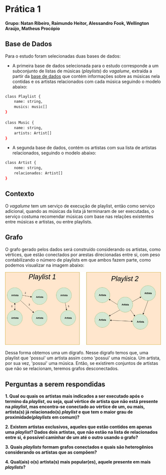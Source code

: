 # Prática 1 

#### Grupo: Natan Ribeiro, Raimundo Heitor, Alessandro Fook, Wellington Araújo, Matheus Procópio


## Base de Dados

Para o estudo foram selecionadas duas bases de dados:

- A primeira base de dados selecionada para o estudo corresponde a um subconjunto de listas de músicas (*playlists*) do *vagalume*, extraída a partir da [base de dados](https://media.githubusercontent.com/media/felipevieira/computacao-e-musica-lsd/master/sbcm-2017/Datasets/MPSD%20v1.0.csv)  que contém informações sobre as músicas nela contidas e os artistas relacionados com cada música seguindo o modelo abaixo:

```bash
class Playlist {
    name: string,
    musics: music[]
}

class Music {
    name: string,
    artists: Artist[]
}
```

- A segunda base de dados, contém os artistas com sua lista de artistas relacionados, seguindo o modelo abaixo:

```bash
class Artist {
    nome: string,
    relacionados: Artist[]
}
```
## Contexto

O *vagalume* tem um serviço de execução de playlist, então como serviço adicional, quando as músicas da lista já terminaram de ser executadas, o serviço costuma recomendar músicas com base nas relações existentes entre músicas e artistas, ou entre playlists.

## Grafo

O grafo gerado pelos dados será construído considerando os artistas, como vértices, que estão conectados por arestas direcionadas entre si, com peso contabilizando o número de playlists em que ambos fazem parte, como podemos visualizar na imagem abaixo:

![](../imgs/graph.jpg)

Dessa forma obtemos uma um dígrafo. Nesse digrafo temos que, uma playlist que 'possui' um artista assim como 'possui' uma música. Um artista, por sua vez, 'possui' uma música. Então, se existirem conjuntos de artistas que não se relacionam, teremos grafos desconectados.

## Perguntas a serem respondidas

**1. Qual ou quais os artistas mais indicados a ser executado após o termino da *playlist*, ou seja, qual vértice de artista que não está presente na *playlist*, mas encontra-se conectado ao vértice de um, ou mais, artista(s) já relacionado(s) *playlist* e que tem o maior grau de proximidade(*playlists* em comum)?**
 
**2. Existem artistas exclusivos, aqueles que estão contidos em apenas uma *playlist*? Dados dois artistas, que não estão na lista de relacionados entre si, é possível caminhar de um até o outro usando o grafo?**

**3. Quais *playlists* formam grafos conectados e quais são heterogênios considerando os artistas que as compõem?**

**4. Qual(ais) o(s) artista(s) mais popular(es), aquele presente em mais *playlists*?**

